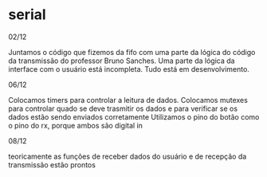 # serial
02/12

Juntamos o código que fizemos da fifo com uma parte da lógica do código da transmissão do professor Bruno Sanches.
Uma parte da lógica da interface com o usuário está incompleta.
Tudo está em desenvolvimento.

06/12

Colocamos timers para controlar a leitura de dados.
Colocamos mutexes para controlar quado se deve trasmitir os dados e para verificar se os dados estão sendo enviados corretamente
Utilizamos o pino do botão como o pino do rx, porque ambos são digital in

08/12 

teoricamente as funções de receber dados do usuário  e de recepção da transmissão estão prontos

